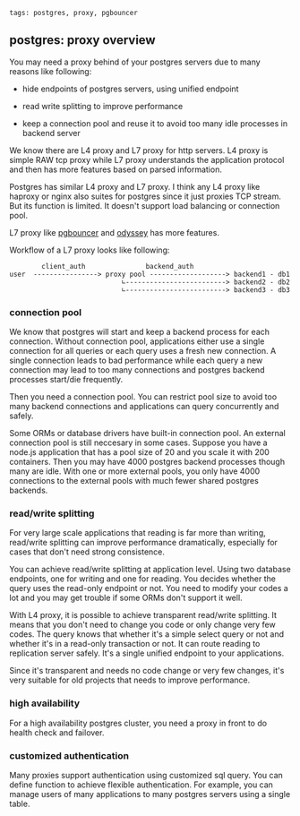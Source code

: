 ```metadata
tags: postgres, proxy, pgbouncer
```

## postgres: proxy overview

You may need a proxy behind of your postgres servers due to many reasons like following:

- hide endpoints of postgres servers, using unified endpoint

- read write splitting to improve performance

- keep a connection pool and reuse it to avoid too many idle processes in backend server

We know there are L4 proxy and L7 proxy for http servers. L4 proxy is simple RAW
 tcp proxy while L7 proxy understands the application protocol and then has more
 features based on parsed information.

Postgres has similar L4 proxy and L7 proxy. I think any L4 proxy like haproxy or nginx also
 suites for postgres since it just proxies TCP stream. But its function is limited. It
 doesn't support load balancing or connection pool.

L7 proxy like [pgbouncer](https://www.pgbouncer.org/usage.html) and
 [odyssey](https://github.com/yandex/odyssey) has more features.

Workflow of a L7 proxy looks like following:

```
        client_auth               backend_auth
user  ----------------> proxy pool -------------------> backend1 - db1
                            ∟-------------------------> backend2 - db2
                            ∟-------------------------> backend3 - db3
```

### connection pool
We know that postgres will start and keep a backend process for each connection. Without
 connection pool, applications either use a single connection for all queries or each query
 uses a fresh new connection. A single connection leads to bad performance while each query
 a new connection may lead to too many connections and postgres backend processes start/die
 frequently.

Then you need a connection pool. You can restrict pool size to avoid too many backend
 connections and applications can query concurrently and safely.

Some ORMs or database drivers have built-in connection pool. An external connection pool
 is still neccesary in some cases. Suppose you have a node.js application that has a pool
 size of 20 and you scale it with 200 containers. Then you may have 4000 postgres backend
 processes though many are idle. With one or more external pools, you only have 4000
 connections to the external pools with much fewer shared postgres backends.

### read/write splitting
For very large scale applications that reading is far more than writing, read/write
 splitting can improve performance dramatically, especially for cases that don't need
 strong consistence.

You can achieve read/write splitting at application level. Using two database endpoints,
 one for writing and one for reading. You decides whether the query uses the read-only
 endpoint or not. You need to modify your codes a lot and you may get trouble if some
 ORMs don't support it well.

With L4 proxy, it is possible to achieve transparent read/write splitting. It means that
 you don't need to change you code or only change very few codes. The query knows that
 whether it's a simple select query or not and whether it's in a read-only transaction
 or not. It can route reading to replication server safely. It's a single unified endpoint
 to your applications.

Since it's transparent and needs no code change or very few changes, it's very suitable
 for old projects that needs to improve performance.

### high availability
For a high availability postgres cluster, you need a proxy in front to do health check
 and failover.

### customized authentication
Many proxies support authentication using customized sql query. You can define function
 to achieve flexible authentication. For example, you can manage users of many applications
 to many postgres servers using a single table.
